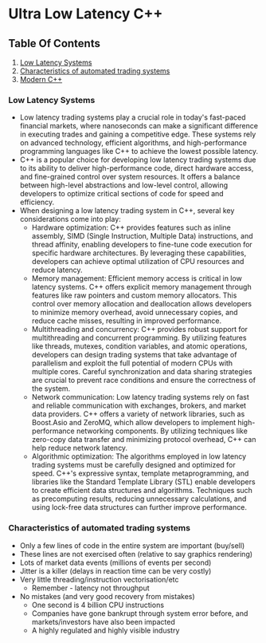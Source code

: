 # Ultra Low Latency C++

## Table Of Contents <a name="top"></a>

1. [Low Latency Systems](#low-latency-systems)
2. [Characteristics of automated trading systems](#characteristics-of-automated-trading-systems)
3. [Modern C++](./modern_cpp.md)

### Low Latency Systems

- Low latency trading systems play a crucial role in today's fast-paced financial markets, where nanoseconds can make a significant difference in executing trades and gaining a competitive edge. These systems rely on advanced technology, efficient algorithms, and high-performance programming languages like C++ to achieve the lowest possible latency.
- C++ is a popular choice for developing low latency trading systems due to its ability to deliver high-performance code, direct hardware access, and fine-grained control over system resources. It offers a balance between high-level abstractions and low-level control, allowing developers to optimize critical sections of code for speed and efficiency.
- When designing a low latency trading system in C++, several key considerations come into play:
  - Hardware optimization: C++ provides features such as inline assembly, SIMD (Single Instruction, Multiple Data) instructions, and thread affinity, enabling developers to fine-tune code execution for specific hardware architectures. By leveraging these capabilities, developers can achieve optimal utilization of CPU resources and reduce latency.
  - Memory management: Efficient memory access is critical in low latency systems. C++ offers explicit memory management through features like raw pointers and custom memory allocators. This control over memory allocation and deallocation allows developers to minimize memory overhead, avoid unnecessary copies, and reduce cache misses, resulting in improved performance.
  - Multithreading and concurrency: C++ provides robust support for multithreading and concurrent programming. By utilizing features like threads, mutexes, condition variables, and atomic operations, developers can design trading systems that take advantage of parallelism and exploit the full potential of modern CPUs with multiple cores. Careful synchronization and data sharing strategies are crucial to prevent race conditions and ensure the correctness of the system.
  - Network communication: Low latency trading systems rely on fast and reliable communication with exchanges, brokers, and market data providers. C++ offers a variety of network libraries, such as Boost.Asio and ZeroMQ, which allow developers to implement high-performance networking components. By utilizing techniques like zero-copy data transfer and minimizing protocol overhead, C++ can help reduce network latency.
  - Algorithmic optimization: The algorithms employed in low latency trading systems must be carefully designed and optimized for speed. C++'s expressive syntax, template metaprogramming, and libraries like the Standard Template Library (STL) enable developers to create efficient data structures and algorithms. Techniques such as precomputing results, reducing unnecessary calculations, and using lock-free data structures can further improve performance.

### Characteristics of automated trading systems

- Only a few lines of code in the entire system are important (buy/sell)
- These lines are not exercised often (relative to say graphics rendering)
- Lots of market data events (millions of events per second)
- Jitter is a killer (delays in reaction time can be very costly)
- Very little threading/instruction vectorisation/etc
  - Remember - latency not throughput
- No mistakes (and very good recovery from mistakes)
  - One second is 4 billion CPU instructions
  - Companies have gone bankrupt through system error before, and markets/investors have also been impacted
  - A highly regulated and highly visible industry
